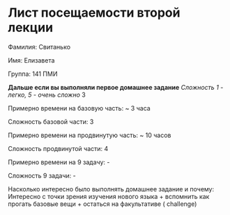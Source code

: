 # Лист посещаемости второй лекции

Фамилия: Свитанько  

Имя: Елизавета

Группа: 141 ПМИ

**Дальше если вы выполняли первое домашнее задание**
*Сложность 1 - легко, 5 - очень сложно* 3

Примерно времени на базовую часть:  ~ 3 часа

Сложность базовой части: 3

Примерно времени на продвинутую часть: ~ 10 часов

Сложность продвинутой части: 4

Примерно времени на 9 задачу: -

Сложность 9 задачи: -

Насколько интересно было выполнять домашнее задание и почему: Интересно с точки зрения изучения нового языка + вспомнить как прогать  базовые вещи + остаться на факультативе ( challenge)

